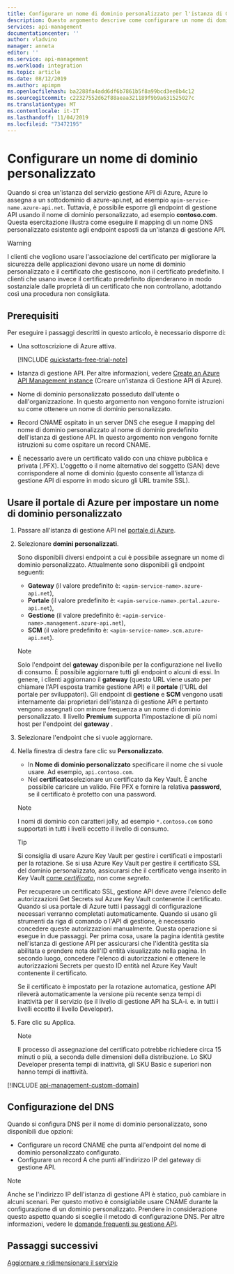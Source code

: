 ```yaml
---
title: Configurare un nome di dominio personalizzato per l'istanza di Gestione API di Azure | Microsoft Docs
description: Questo argomento descrive come configurare un nome di dominio personalizzato per l'istanza di Gestione API di Azure.
services: api-management
documentationcenter: ''
author: vladvino
manager: anneta
editor: ''
ms.service: api-management
ms.workload: integration
ms.topic: article
ms.date: 08/12/2019
ms.author: apimpm
ms.openlocfilehash: ba2288fa4add6df6b7861b5f8a99bcd3ee8b4c12
ms.sourcegitcommit: c22327552d62f88aeaa321189f9b9a631525027c
ms.translationtype: MT
ms.contentlocale: it-IT
ms.lasthandoff: 11/04/2019
ms.locfileid: "73472195"
---
```

# <a name="configure-a-custom-domain-name"></a>Configurare un nome di dominio personalizzato

Quando si crea un'istanza del servizio gestione API di Azure, Azure lo assegna a un sottodominio di azure-api.net, ad esempio `apim-service-name.azure-api.net`. Tuttavia, è possibile esporre gli endpoint di gestione API usando il nome di dominio personalizzato, ad esempio **contoso.com**. Questa esercitazione illustra come eseguire il mapping di un nome DNS personalizzato esistente agli endpoint esposti da un'istanza di gestione API.

> [!WARNING]
> I clienti che vogliono usare l'associazione del certificato per migliorare la sicurezza delle applicazioni devono usare un nome di dominio personalizzato e il certificato che gestiscono, non il certificato predefinito. I clienti che usano invece il certificato predefinito dipenderanno in modo sostanziale dalle proprietà di un certificato che non controllano, adottando così una procedura non consigliata.

## <a name="prerequisites"></a>Prerequisiti

Per eseguire i passaggi descritti in questo articolo, è necessario disporre di:

-   Una sottoscrizione di Azure attiva.

    [!INCLUDE [quickstarts-free-trial-note](../../includes/quickstarts-free-trial-note.md)]

-   Istanza di gestione API. Per altre informazioni, vedere [Create an Azure API Management instance](get-started-create-service-instance.md) (Creare un'istanza di Gestione API di Azure).
-   Nome di dominio personalizzato posseduto dall'utente o dall'organizzazione. In questo argomento non vengono fornite istruzioni su come ottenere un nome di dominio personalizzato.
-   Record CNAME ospitato in un server DNS che esegue il mapping del nome di dominio personalizzato al nome di dominio predefinito dell'istanza di gestione API. In questo argomento non vengono fornite istruzioni su come ospitare un record CNAME.
-   È necessario avere un certificato valido con una chiave pubblica e privata (.PFX). L'oggetto o il nome alternativo del soggetto (SAN) deve corrispondere al nome di dominio (questo consente all'istanza di gestione API di esporre in modo sicuro gli URL tramite SSL).

## <a name="use-the-azure-portal-to-set-a-custom-domain-name"></a>Usare il portale di Azure per impostare un nome di dominio personalizzato

1. Passare all'istanza di gestione API nel [portale di Azure](https://portal.azure.com/).
1. Selezionare **domini personalizzati**.

    Sono disponibili diversi endpoint a cui è possibile assegnare un nome di dominio personalizzato. Attualmente sono disponibili gli endpoint seguenti:

    - **Gateway** (il valore predefinito è: `<apim-service-name>.azure-api.net`),
    - **Portale** (il valore predefinito è: `<apim-service-name>.portal.azure-api.net`),
    - **Gestione** (il valore predefinito è: `<apim-service-name>.management.azure-api.net`),
    - **SCM** (il valore predefinito è: `<apim-service-name>.scm.azure-api.net`).

    > [!NOTE]
    > Solo l'endpoint del **gateway** disponibile per la configurazione nel livello di consumo.
    > È possibile aggiornare tutti gli endpoint o alcuni di essi. In genere, i clienti aggiornano il **gateway** (questo URL viene usato per chiamare l'API esposta tramite gestione API) e il **portale** (l'URL del portale per sviluppatori).
    > Gli endpoint di **gestione** e **SCM** vengono usati internamente dai proprietari dell'istanza di gestione API e pertanto vengono assegnati con minore frequenza a un nome di dominio personalizzato.
    > Il livello **Premium** supporta l'impostazione di più nomi host per l'endpoint del **gateway** .

1. Selezionare l'endpoint che si vuole aggiornare.
1. Nella finestra di destra fare clic su **Personalizzato**.

    - In **Nome di dominio personalizzato** specificare il nome che si vuole usare. Ad esempio, `api.contoso.com`.
    - Nel **certificato**selezionare un certificato da Key Vault. È anche possibile caricare un valido. File PFX e fornire la relativa **password**, se il certificato è protetto con una password.

    > [!NOTE]
    > I nomi di dominio con caratteri jolly, ad esempio `*.contoso.com` sono supportati in tutti i livelli eccetto il livello di consumo.

    > [!TIP]
    > Si consiglia di usare Azure Key Vault per gestire i certificati e impostarli per la rotazione.
    > Se si usa Azure Key Vault per gestire il certificato SSL del dominio personalizzato, assicurarsi che il certificato venga inserito in Key Vault [come _certificato_](https://docs.microsoft.com/rest/api/keyvault/CreateCertificate/CreateCertificate), non come _segreto_.
    >
    > Per recuperare un certificato SSL, gestione API deve avere l'elenco delle autorizzazioni Get Secrets sul Azure Key Vault contenente il certificato. Quando si usa portale di Azure tutti i passaggi di configurazione necessari verranno completati automaticamente. Quando si usano gli strumenti da riga di comando o l'API di gestione, è necessario concedere queste autorizzazioni manualmente. Questa operazione si esegue in due passaggi. Per prima cosa, usare la pagina identità gestite nell'istanza di gestione API per assicurarsi che l'identità gestita sia abilitata e prendere nota dell'ID entità visualizzato nella pagina. In secondo luogo, concedere l'elenco di autorizzazioni e ottenere le autorizzazioni Secrets per questo ID entità nel Azure Key Vault contenente il certificato.
    >
    > Se il certificato è impostato per la rotazione automatica, gestione API rileverà automaticamente la versione più recente senza tempi di inattività per il servizio (se il livello di gestione API ha SLA-i. e. in tutti i livelli eccetto il livello Developer).

1. Fare clic su Applica.

    > [!NOTE]
    > Il processo di assegnazione del certificato potrebbe richiedere circa 15 minuti o più, a seconda delle dimensioni della distribuzione. Lo SKU Developer presenta tempi di inattività, gli SKU Basic e superiori non hanno tempi di inattività.

[!INCLUDE [api-management-custom-domain](../../includes/api-management-custom-domain.md)]

## <a name="dns-configuration"></a>Configurazione del DNS

Quando si configura DNS per il nome di dominio personalizzato, sono disponibili due opzioni:

-   Configurare un record CNAME che punta all'endpoint del nome di dominio personalizzato configurato.
-   Configurare un record A che punti all'indirizzo IP del gateway di gestione API.

> [!NOTE]
> Anche se l'indirizzo IP dell'istanza di gestione API è statico, può cambiare in alcuni scenari. Per questo motivo è consigliabile usare CNAME durante la configurazione di un dominio personalizzato. Prendere in considerazione questo aspetto quando si sceglie il metodo di configurazione DNS. Per altre informazioni, vedere le [domande frequenti su gestione API](api-management-faq.md#how-can-i-secure-the-connection-between-the-api-management-gateway-and-my-back-end-services).

## <a name="next-steps"></a>Passaggi successivi

[Aggiornare e ridimensionare il servizio](upgrade-and-scale.md)
